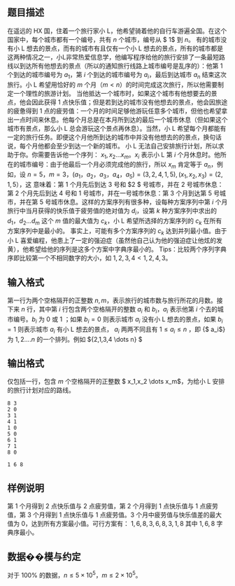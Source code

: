 ## 题目描述

在遥远的 HX 国，住着一个旅行家小 L，他希望骑着他的自行车游遍全国。在这个国家中，每个城市都有一个编号，共有 $n$ 个城市，编号从 $  1$  到 $n$。 有的城市没有小 L 想去的景点，而有的城市有且仅有一个小 L 想去的景点，所有的城市都是这两种情况之一，小L非常热爱信息学，他编写程序给他的旅行安排了一条最短路线以到达所有他想去的景点（所以的通知旅行线路上城市编号是乱序的）：他第 $1$ 个到达的城市编号为 $a_1$，第 $i$ 个到达的城市编号为 $a_i$，最后到达城市 $a_n$ 结束这次旅行。小 L 希望用恰好的 $m$ 个月（$m<n$）的时间完成这次旅行，所以他需要制定一个理性的旅游计划。 当他抵达一个城市时，如果这个城市有他想要去的景点，他会因此获得 $1$ 点快乐值；但是若到达的城市没有他想去的景点，他会因旅途的疲惫得到 $1$ 点的疲劳值：一个月的时间足够他游玩任意多个城市，但他也希望拿出一点时间来休息。他每个月总是在本月所到达的最后一个城市休息（但如果这个城市有景点，那么小 L 总会游玩这个景点再休息）。当然，小 L 希望每个月都能有一定的旅行任务。即便这个月他所到达的城市中并没有他想去的的景点，换句话说，每个月他都会至少到达一个新的城市。 小 L 无法自己安排旅行计划，所以求助于你。你需要告诉他一个序列：   $x_1,x_2 \dots x_m$。$x_i$ 表示小 L 第 $i$ 个月休息时。他所在的城市编号：由于他最后一个月必须完成他的旅行，所以 $x_m$ 肯定等于 $a_n$，例如，设 $n=5，m=3，(a_1，a_2，a_3，a_4，a_5)=(3,2,4,1,5),(x_1,x_2,x_3)=(2,1,5）$，这 意味着：第 $1$ 个月先后到达 $3$ 号和 $2 $ 号城市，并在 $2$ 号城市休息：第 $2$ 个月先后到达 $4$ 号和  $1$ 号城市，并在一号城市休息：第 $3$ 个月到达第  $5$ 号城市，并在第 $5$ 号城市休息。这样的方案序列有很多种，设每种方案序列中第 $i$ 个月旅行中当月获得的快乐值于疲劳值的绝对值为 $d_i$，设第 $k$ 种方案序列中求出的 $d_1，d_2 \dots d_m$ 这个  $m$ 值的最大值为 $c_k$，小 L 希望所选择的方案序列的 $c_k$   在所有方案序列中是最小的。 事实上，可能有多个方案序列的 $c_k$ 达到并列最小值。由于小 L 喜爱编程，他患上了一定的强迫症（虽然他自己认为他的强迫症让他炫的发黄），他希望给他的序列是这多个方案中字典序最小的。
Tips：比较两个序列字典序即比较第一个不相同数字的大小，如  $1,2,3,4<1,2,4,3$。

## 输入格式

第一行为两个空格隔开的正整数 $n, m$，表示旅行的城市数与旅行所花的月数。接下来 $n$ 行，其中第  $i$ 行包含两个空格隔开的整数 $a_i$ 和 $b_i$，$a_i$ 表示他第 $i$ 个去的城市编号。$b_i$ 为 $0$ 或 $1$ ；如果  $b_i=0$ 则表示城市 $a_i$ 没有小 L 想去的景点，如果 $b_i=1$ 则表示城市 $a_i$ 有小  L 想去的景点， $a_i$  两两不同且有 $1\le a_i \le n$ ，即  {$ a_i$} 为 $1,2....n$  的一个排列。例如 ${2,1,3,4 \dots n} $

## 输出格式

仅包括一行，包含 $m$ 个空格隔开的正整数 $ x_1,x_2 \dots x_m$，为给小 L 安排的旅行计划对应的路线。



```input1
8 3
2 0
3 1
4 1
1 0
5 0
6 1
7 1
8 0
```



```output1
1 6 8
```

## 样例说明

第 $1$ 个月得到 $2$ 点快乐值与 $2$ 点疲劳值，第 $2$ 个月得到 $1$ 点快乐值与 $1$ 点疲劳值，第 $3$ 个月得到 $1$ 点快乐值与 $1$ 点疲劳值。$3$ 个月中疲劳值与快乐值差的最大值为 $0$，达到所有方案最小值。可行方案有： $1,6,8,3,6,8,3,1,8$ 其中  $1,6,8$ 字典序最小。

## 数据��模与约定

对于 $100\%$ 的数据，$n \le 5 \times 10^5$，$m\le 2 \times 10^5$。

